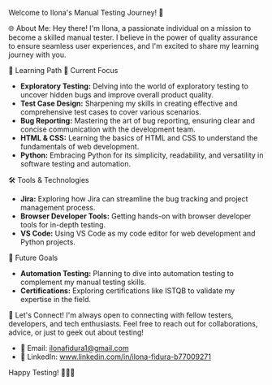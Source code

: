 Welcome to Ilona's Manual Testing Journey! 🚀
 
 🌐 About Me:
Hey there! I'm Ilona, a passionate individual on a mission to become a skilled manual tester. I believe in the power of quality assurance to ensure seamless user experiences, and I'm excited to share my learning journey with you.

 📘 Learning Path
 🚦 Current Focus
- **Exploratory Testing:** Delving into the world of exploratory testing to uncover hidden bugs and improve overall product quality.
- **Test Case Design:** Sharpening my skills in creating effective and comprehensive test cases to cover various scenarios.
- **Bug Reporting:** Mastering the art of bug reporting, ensuring clear and concise communication with the development team.
- **HTML & CSS:** Learning the basics of HTML and CSS to understand the fundamentals of web development.
- **Python:** Embracing Python for its simplicity, readability, and versatility in software testing and automation.

 🛠️ Tools & Technologies
- **Jira:** Exploring how Jira can streamline the bug tracking and project management process.
- **Browser Developer Tools:** Getting hands-on with browser developer tools for in-depth testing.
- **VS Code:** Using VS Code as my code editor for web development and Python projects.


 🌱 Future Goals
- **Automation Testing:** Planning to dive into automation testing to complement my manual testing skills.
- **Certifications:** Exploring certifications like ISTQB to validate my expertise in the field.

 🤝 Let's Connect!
I'm always open to connecting with fellow testers, developers, and tech enthusiasts. Feel free to reach out for collaborations, advice, or just to geek out about testing!

- 📧 Email: ilonafidura1@gmail.com
- 💼 LinkedIn: www.linkedin.com/in/ilona-fidura-b77009271


Happy Testing! 🕵️‍♂️🧪

